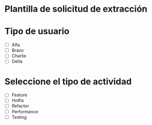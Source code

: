 # Plantilla de solicitud de extracción 

# Tipo de usuario
- [ ] Alfa
- [ ] Bravo 
- [ ] Charlie
- [ ] Delta

# Seleccione el tipo de actividad
- [ ] Feature
- [ ] Hotfix
- [ ] Refactor
- [ ] Performance
- [ ] Testing